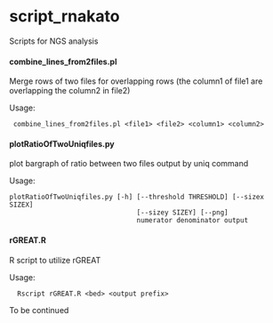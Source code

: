 # script_rnakato
Scripts for NGS analysis

#### combine_lines_from2files.pl 
Merge rows of two files for overlapping rows (the column1 of file1 are overlapping the column2 in file2)

Usage:

     combine_lines_from2files.pl <file1> <file2> <column1> <column2>

#### plotRatioOfTwoUniqfiles.py
plot bargraph of ratio between two files output by uniq command

Usage:

    plotRatioOfTwoUniqfiles.py [-h] [--threshold THRESHOLD] [--sizex SIZEX]
                                    [--sizey SIZEY] [--png]
                                    numerator denominator output

#### rGREAT.R
R script to utilize rGREAT

Usage: 

      Rscript rGREAT.R <bed> <output prefix>


To be continued
